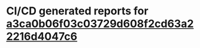 # CI/CD generated reports for [a3ca0b06f03c03729d608f2cd63a22216d4047c6](https://github.com/hydephp/develop/commit/a3ca0b06f03c03729d608f2cd63a22216d4047c6)

